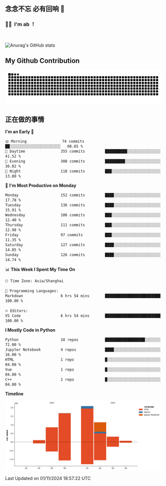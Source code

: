 ## 念念不忘 必有回响  👋
### 👨‍🔧&nbsp;&nbsp;I'm ab ！

<br>

![Anurag's GitHub stats](https://github-readme-stats.vercel.app/api?username=abinzzz&count_private=true&show_icons=true&theme=tokyonight)


## My Github Contribution
![](https://github.com/abinzzz/abinzzz/blob/output/github-contribution-grid-snake.svg)

## 正在做的事情

<!--START_SECTION:waka-->
**I'm an Early 🐤** 

```text
🌞 Morning                74 commits          ██░░░░░░░░░░░░░░░░░░░░░░░   08.65 % 
🌆 Daytime                355 commits         ██████████░░░░░░░░░░░░░░░   41.52 % 
🌃 Evening                308 commits         █████████░░░░░░░░░░░░░░░░   36.02 % 
🌙 Night                  118 commits         ███░░░░░░░░░░░░░░░░░░░░░░   13.80 % 
```
📅 **I'm Most Productive on Monday** 

```text
Monday                   152 commits         ████░░░░░░░░░░░░░░░░░░░░░   17.78 % 
Tuesday                  136 commits         ████░░░░░░░░░░░░░░░░░░░░░   15.91 % 
Wednesday                106 commits         ███░░░░░░░░░░░░░░░░░░░░░░   12.40 % 
Thursday                 111 commits         ███░░░░░░░░░░░░░░░░░░░░░░   12.98 % 
Friday                   97 commits          ███░░░░░░░░░░░░░░░░░░░░░░   11.35 % 
Saturday                 127 commits         ████░░░░░░░░░░░░░░░░░░░░░   14.85 % 
Sunday                   126 commits         ████░░░░░░░░░░░░░░░░░░░░░   14.74 % 
```


📊 **This Week I Spent My Time On** 

```text
🕑︎ Time Zone: Asia/Shanghai

💬 Programming Languages: 
Markdown                 6 hrs 54 mins       █████████████████████████   100.00 % 

🔥 Editors: 
VS Code                  6 hrs 54 mins       █████████████████████████   100.00 % 
```

**I Mostly Code in Python** 

```text
Python                   18 repos            ██████████████████░░░░░░░   72.00 % 
Jupyter Notebook         4 repos             ████░░░░░░░░░░░░░░░░░░░░░   16.00 % 
HTML                     1 repo              █░░░░░░░░░░░░░░░░░░░░░░░░   04.00 % 
Vue                      1 repo              █░░░░░░░░░░░░░░░░░░░░░░░░   04.00 % 
C++                      1 repo              █░░░░░░░░░░░░░░░░░░░░░░░░   04.00 % 
```



**Timeline**

![Lines of Code chart](https://raw.githubusercontent.com/abinzzz/abinzzz/main/assets/bar_graph.png)


 Last Updated on 01/11/2024 18:57:22 UTC
<!--END_SECTION:waka-->


